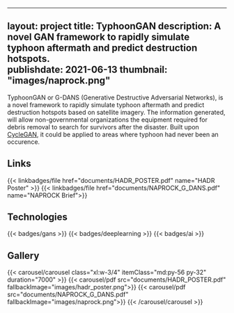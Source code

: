  
---
layout: project
title: TyphoonGAN
description: A novel GAN framework to rapidly simulate typhoon aftermath and predict destruction hotspots.  
publishdate: 2021-06-13
thumbnail: "images/naprock.png"
---

TyphoonGAN or G-DANS (Generative Destructive Adversarial Networks), is a novel framework to rapidly simulate typhoon aftermath and predict destruction hotspots based on satellite imagery. The information generated, will allow non-governmental organizations the equipment required for debris removal to search for survivors after the disaster. Built upon [CycleGAN](https://junyanz.github.io/CycleGAN/), it could be applied to areas where typhoon had never been an occurence.

## Links
{{< linkbadges/file href="documents/HADR_POSTER.pdf" name="HADR Poster" >}}
{{< linkbadges/file href="documents/NAPROCK_G_DANS.pdf" name="NAPROCK Brief">}}

## Technologies
{{< badges/gans >}}
{{< badges/deeplearning >}}
{{< badges/ai >}}

## Gallery
{{< carousel/carousel class="xl:w-3/4" itemClass="md:py-56 py-32" duration="7000" >}}
    {{< carousel/pdf src="documents/HADR_POSTER.pdf" fallbackImage="images/hadr_poster.png">}}
    {{< carousel/pdf src="documents/NAPROCK_G_DANS.pdf" fallbackImage="images/naprock.png">}}
{{< /carousel/carousel >}}
